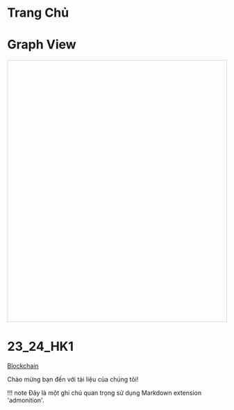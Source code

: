 # Trang Chủ

# Graph View

<div id="mynetwork"></div>

<script type="text/javascript" src="https://unpkg.com/vis-network@9.1.2/dist/vis-network.min.js"></script>
<link href="https://unpkg.com/vis-network@9.1.2/styles/vis-network.min.css" rel="stylesheet" type="text/css" />

<script type="text/javascript">
// Load graph data from JSON file
fetch('/graph_data.json')
  .then(response => response.json())
  .then(data => {
    const uniqueNodes = new Map();
    const nodes = [];
    const edges = [];

    data.nodes.forEach(node => {
      if (!uniqueNodes.has(node.id)) {
        uniqueNodes.set(node.id, true);
        nodes.push(node);
      }
    });

    data.edges.forEach(edge => {
      edges.push(edge);
    });

    const container = document.getElementById('mynetwork');
    const graphData = {
      nodes: new vis.DataSet(nodes),
      edges: new vis.DataSet(edges)
    };

    const options = {
      nodes: {
        shape: 'dot',
        size: 20
      },
      edges: {
        arrows: 'to'
      },
      physics: {
        enabled: true
      }
    };

    new vis.Network(container, graphData, options);
  })
  .catch(error => console.error('Error loading graph data:', error));
</script>

<style>
#mynetwork {
  width: 100%;
  height: 600px;
  border: 1px solid lightgray;
}
</style>

# 23_24_HK1
[Blockchain](blockchain/lecture.md)


Chào mừng bạn đến với tài liệu của chúng tôi!

!!! note
    Đây là một ghi chú quan trọng sử dụng Markdown extension 'admonition'.
